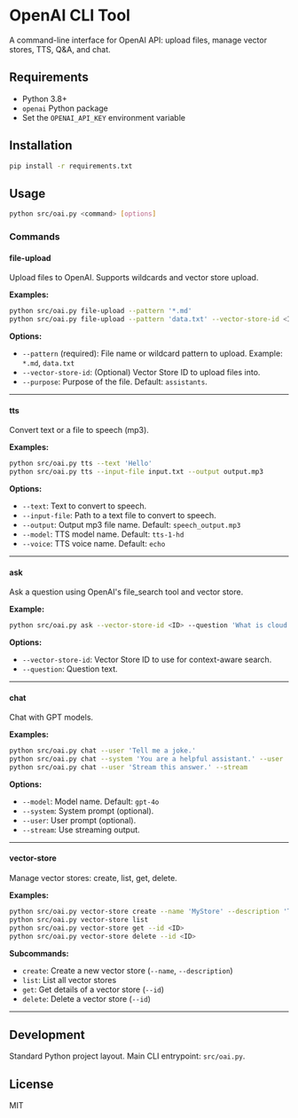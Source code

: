 # OpenAI CLI Tool

A command-line interface for OpenAI API: upload files, manage vector stores, TTS, Q&A, and chat.

## Requirements

- Python 3.8+
- `openai` Python package
- Set the `OPENAI_API_KEY` environment variable

## Installation

```bash
pip install -r requirements.txt
```

## Usage

```bash
python src/oai.py <command> [options]
```

### Commands

#### file-upload

Upload files to OpenAI. Supports wildcards and vector store upload.

**Examples:**
```bash
python src/oai.py file-upload --pattern '*.md'
python src/oai.py file-upload --pattern 'data.txt' --vector-store-id <ID>
```

**Options:**
- `--pattern` (required): File name or wildcard pattern to upload. Example: `*.md`, `data.txt`
- `--vector-store-id`: (Optional) Vector Store ID to upload files into.
- `--purpose`: Purpose of the file. Default: `assistants`.

---

#### tts

Convert text or a file to speech (mp3).

**Examples:**
```bash
python src/oai.py tts --text 'Hello'
python src/oai.py tts --input-file input.txt --output output.mp3
```

**Options:**
- `--text`: Text to convert to speech.
- `--input-file`: Path to a text file to convert to speech.
- `--output`: Output mp3 file name. Default: `speech_output.mp3`
- `--model`: TTS model name. Default: `tts-1-hd`
- `--voice`: TTS voice name. Default: `echo`

---

#### ask

Ask a question using OpenAI's file_search tool and vector store.

**Example:**
```bash
python src/oai.py ask --vector-store-id <ID> --question 'What is cloud computing?'
```

**Options:**
- `--vector-store-id`: Vector Store ID to use for context-aware search.
- `--question`: Question text.

---

#### chat

Chat with GPT models.

**Examples:**
```bash
python src/oai.py chat --user 'Tell me a joke.'
python src/oai.py chat --system 'You are a helpful assistant.' --user 'Summarize this.'
python src/oai.py chat --user 'Stream this answer.' --stream
```

**Options:**
- `--model`: Model name. Default: `gpt-4o`
- `--system`: System prompt (optional).
- `--user`: User prompt (optional).
- `--stream`: Use streaming output.

---

#### vector-store

Manage vector stores: create, list, get, delete.

**Examples:**
```bash
python src/oai.py vector-store create --name 'MyStore' --description 'Test'
python src/oai.py vector-store list
python src/oai.py vector-store get --id <ID>
python src/oai.py vector-store delete --id <ID>
```

**Subcommands:**
- `create`: Create a new vector store (`--name`, `--description`)
- `list`: List all vector stores
- `get`: Get details of a vector store (`--id`)
- `delete`: Delete a vector store (`--id`)

---

## Development

Standard Python project layout. Main CLI entrypoint: `src/oai.py`.

## License

MIT
